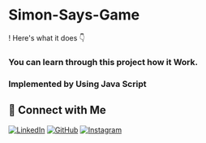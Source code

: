 # Simon-Says-Game

! Here's what it does 👇
### You can learn through this project how it Work.
### Implemented by Using Java Script 

<!-- ## 🖼️ Preview
![App Screenshot](https://your-image-link.com/preview.png) -->

## 🔗 Connect with Me

[![LinkedIn](https://img.shields.io/badge/LinkedIn-blue?logo=linkedin&logoColor=white)](https://linkedin.com/in/albenus-murmu-339ba128a)
[![GitHub](https://img.shields.io/badge/GitHub-black?logo=github&logoColor=white)](https://github.com/albenusmurmu)
[![Instagram](https://img.shields.io/badge/Instagram-E4405F?logo=instagram&logoColor=white)](https://instagram.com/albenus.pieter)
